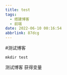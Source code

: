 ```yaml
---
title: test
tags:
  - 搭建博客
  - 前端
date: 2022-06-10 00:16:54
abbrlink: 87dcg
---
```

#测试博客
```shell
mkdir test
```
测试博客
获得变量